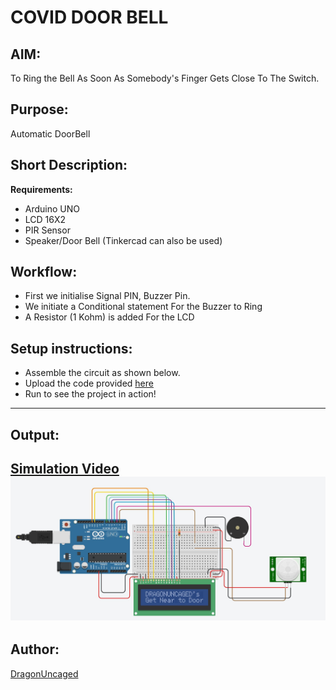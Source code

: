 # COVID DOOR BELL
## AIM:
To Ring the Bell As Soon As Somebody's Finger Gets Close To The Switch.

## Purpose:
Automatic DoorBell

## Short Description:
**Requirements:**
- Arduino UNO
- LCD 16X2
- PIR Sensor
- Speaker/Door Bell
(Tinkercad can also be used)

## Workflow:
- First we initialise Signal PIN, Buzzer Pin.
- We initiate a Conditional statement For the Buzzer to Ring
- A Resistor (1 Kohm) is added For the LCD

## Setup instructions:
- Assemble the circuit as shown below.
- Upload the code provided [here]()
- Run to see the project in action!
------------
## Output:
[Simulation Video](./Images/preview.mp4)
![Tinkercad Circuit](./Images/preview1.jpg)
------------

## Author:
[DragonUncaged](https://github.com/dragonuncaged)
